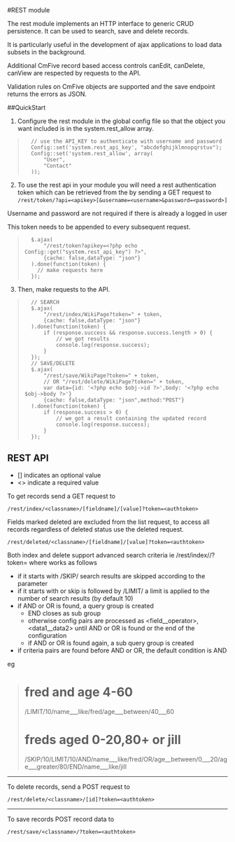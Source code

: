 #REST module

The rest module implements an HTTP interface to generic CRUD persistence. It can be used to search, save and delete records.

It is particularly useful in the development of ajax applications to load data subsets in the background.

Additional CmFive record based access controls canEdit, canDelete, canView are respected by requests to the API.

Validation rules on CmFive objects are supported and the save endpoint returns the errors as JSON.


##QuickStart

1. Configure the rest module in the global config file so that the object you want included is in the system.rest_allow array. 
>		// use the API_KEY to authenticate with username and password
>		Config::set('system.rest_api_key', "abcdefghijklmnopqrstuv");
>		Config::set('system.rest_allow', array(
>			"User",
>			"Contact"
>		));

2. To use the rest api in your module you will need a rest authentication token which can be retrieved from the by sending a GET request to 
`/rest/token/?api=<apikey>[&username=<username>&password=<password>]`

Username and password are not required if there is already a logged in user

This token needs to be appended to every subsequent request.

>		$.ajax(
>			"/rest/token?apikey=<?php echo Config::get("system.rest_api_key") ?>",
>			{cache: false,dataType: "json"}
>		).done(function(token) {
>		  // make requests here
>		});

3. Then, make requests to the API.
>		// SEARCH
>		$.ajax(
>			"/rest/index/WikiPage?token=" + token,
>			{cache: false,dataType: "json"}
>		).done(function(token) {
>			if (response.success && response.success.length > 0) {
>				// we got results
>				console.log(response.success);
>			}
>		});
>		// SAVE/DELETE
>		$.ajax(
>			"/rest/save/WikiPage?token=" + token,
>			// OR "/rest/delete/WikiPage?token=" + token,
>			var data={id: '<?php echo $obj->id ?>',body: '<?php echo $obj->body ?>'}
>			{cache: false,dataType: "json",method:"POST"}
>		).done(function(token) {
>			if (response.success > 0) {
>				// we got a result containing the updated record
>				console.log(response.success);
>			}
>		});


## REST API

- [] indicates an optional value
- <> indicate a required value

To get records send a GET request to 

`/rest/index/<classname>/[fieldname]/[value]?token=<authtoken>`

Fields marked deleted are excluded from the list request, to access all records regardless of deleted status use the deleted request.

`/rest/deleted/<classname>/[fieldname]/[value]?token=<authtoken>`

Both index and delete support advanced search criteria ie /rest/index/<classname>/<advanced criteria>?token=<authtoken>
where <advancecriteria> works as follows

- if it starts with /SKIP/<integer> search results are skipped according to the parameter
- if it starts with or skip is followed by /LIMIT/<integer> a limit is applied to the number of search results (by default 10)
- if AND or OR is found, a query group is created
	- END closes as sub group
	- otherwise config pairs are processed as <field__operator>, <data1__data2> until AND or OR is found or the end of the configuration
	- if AND or OR is found again, a sub query group is created
- if criteria pairs are found before AND or OR, the default condition is AND

eg
># fred and age 4-60
>/LIMIT/10/name___like/fred/age___between/40___60
># freds aged 0-20,80+ or jill
>/SKIP/10/LIMIT/10/AND/name___like/fred/OR/age__between/0___20/age___greater/80/END/name___like/jill
	 
----------------------------------------------

To delete records, send a POST request to 

`/rest/delete/<classname>/[id]?token=<authtoken>`

----------------------------------------------

To save records POST record data to 

`/rest/save/<classname>/?token=<authtoken>`

